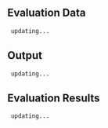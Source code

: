 
## <a name="test"></a>Evaluation Data
```sh
 updating...
```
## <a name="output"></a>Output
```sh
 updating...
```
## <a name="result"></a>Evaluation Results
```sh
 updating...
```